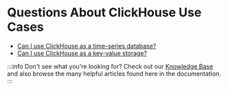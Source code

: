 
# Questions About ClickHouse Use Cases

- [Can I use ClickHouse as a time-series database?](/knowledgebase/time-series)
- [Can I use ClickHouse as a key-value storage?](/knowledgebase/key-value)

:::info Don't see what you're looking for?
Check out our [Knowledge Base](/knowledgebase/) and also browse the many helpful articles found here in the documentation.
:::

